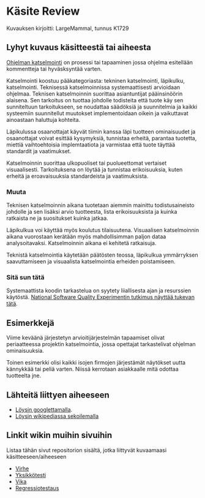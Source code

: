 # Käsite Review

Kuvauksen kirjoitti: LargeMammal, tunnus K1729

## Lyhyt kuvaus käsitteestä tai aiheesta

[Ohjelman katselmointi](http://profs.etsmtl.ca/claporte/English/Enseignement/CMU_SQA/Notes/Revues/IEEE_Std_1028_Reviews.pdf) on prosessi tai tapaaminen jossa ohjelma esitellään kommentteja tai hyväsksyntää varten.

Katselmointi koostuu pääkategoriasta: tekninen katselmointi, läpikulku, katselmointi. Teknisessä katselmoinnissa systemaattisesti arvioidaan ohjelmaa. Teknisen katselmoinnin suorittaa asiantuntijat pääinsinöörin alaisena. Sen tarkoitus on tuottaa johdolle todisteita että tuote käy sen sunniteltuun tarkoitukseen, se noudattaa säädöksiä ja suunnitelmia ja kaikki systeemiin suunnitellut muutokset implementoidaan oikein ja vaikuttavat ainoastaan haluttuja kohteita.

Läpikulussa osaanottajat käyvät tiimin kanssa läpi tuotteen ominaisuudet ja osaanottajat voivat esittää kysymyksiä, tunnistaa erheitä, parantaa tuotetta, miettiä vaihtoehtoisia implemtaatiota ja varmistaa että tuote täyttää standardit ja vaatimukset.

Katselmoinnin suorittaa ulkopuoliset tai puolueettomat vertaiset visuaalisesti. Tarkoituksena on löytää ja tunnistaa erikoisuuksia, kuten erheitä ja eroavaisuuksia standardeista ja vaatimuksista.

### Muuta

Teknisen katselmoinnin aikana tuotetaan aiemmin mainittu todistusaineisto johdolle ja sen lisäksi arvio tuotteesta, lista erikoisuuksista ja kuinka ratkaista ne ja suositukset kuinka jatkaa.

Läpikulkua voi käyttää myös koulutus tilaisuutena. Visuaalisen katselmoinnin aikana vuorostaan kerätään myös mahdollisimman paljon dataa analysoitavaksi. Katselmoinnin aikana ei kehitetä ratkaisuja.

Teknistä katselmointia käytetään päätösten teossa, läpikulkua ymmärryksen saavuttamiseen ja visuaalista katselmointia erheiden poistamiseen.

### Sitä sun tätä

Systemaattista koodin tarkastelua on syytety liiallisesta ajan ja resurssien käytöstä. [National Software Quality Experimentin tutkimus näyttää tukevan tätä](http://www.reviewtechnik.de/NationalSoftwareQualityExperiment.pdf).

## Esimerkkejä

Viime keväänä järjestetyn arvioitijärjestelmän tapaamiset olivat periaatteessa projektin katselmointia, jossa opettajat tarkastelivat ohjelman ominaisuuksia.

Toinen esimerkki olisi kaikki isojen firmojen järjestämät näytökset uutta kännykkää tai peliä varten. Niissä kerrotaan asiakkaalle mitä odottaa tuotteelta jne.

## Lähteitä liittyen aiheeseen

* [Löysin googlettamalla](http://profs.etsmtl.ca/claporte/English/Enseignement/CMU_SQA/Notes/Revues/IEEE_Std_1028_Reviews.pdf).
* [Löysin wikipediassa sekoilemalla](http://www.reviewtechnik.de/NationalSoftwareQualityExperiment.pdf)


## Linkit wikin muihin sivuihin

Listaa tähän sivut repositorion sisältä, jotka liittyvät kuvaamaasi käsitteeseen/aiheeseen

* [Virhe](Virhe.md)
* [Yksikkötesti](yksikkötesti.md)
* [Vika](vika.md)
* [Regressiotestaus](regressiotestaus.md)
